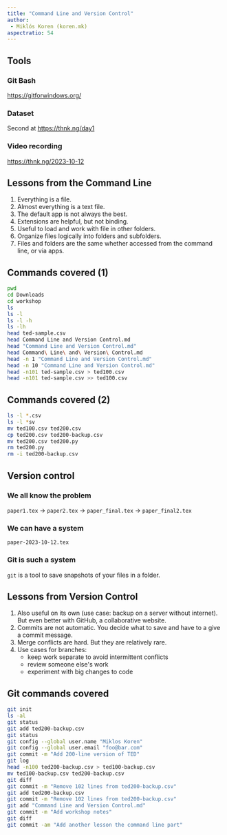 ```yaml
---
title: "Command Line and Version Control"
author: 
 - Miklós Koren (koren.mk)
aspectratio: 54
---
```

## Tools
### Git Bash
https://gitforwindows.org/

### Dataset 
Second at 
https://thnk.ng/day1

### Video recording
https://thnk.ng/2023-10-12

## Lessons from the Command Line
1. Everything is a file.
2. Almost everything is a text file.
3. The default app is not always the best.
4. Extensions are helpful, but not binding.
5. Useful to load and work with file in other folders.
6. Organize files logically into folders and subfolders.
7. Files and folders are the same whether accessed from the command line, or via apps.

## Commands covered (1)
```bash
pwd
cd Downloads
cd workshop
ls 
ls -l
ls -l -h
ls -lh 
head ted-sample.csv
head Command Line and Version Control.md
head "Command Line and Version Control.md" 
head Command\ Line\ and\ Version\ Control.md 
head -n 1 "Command Line and Version Control.md" 
head -n 10 "Command Line and Version Control.md" 
head -n101 ted-sample.csv > ted100.csv
head -n101 ted-sample.csv >> ted100.csv
```

## Commands covered (2)
```bash
ls -l *.csv
ls -l *sv
mv ted100.csv ted200.csv
cp ted200.csv ted200-backup.csv
mv ted200.csv ted200.py
rm ted200.py
rm -i ted200-backup.csv 
```

## Version control
### We all know the problem
`paper1.tex` $\to$ `paper2.tex`  $\to$ `paper_final.tex` $\to$ `paper_final2.tex`

### We can have a system
`paper-2023-10-12.tex`

### Git is such a system
`git` is a tool to save snapshots of your files in a folder.

## Lessons from Version Control
1. Also useful on its own (use case: backup on a server without internet). But even better with GitHub, a collaborative website.
2. Commits are not automatic. You decide what to save and have to a give a commit message.
3. Merge conflicts are hard. But they are relatively rare.
4. Use cases for branches:
    - keep work separate to avoid intermittent conflicts
    - review someone else's work
    - experiment with big changes to code

## Git commands covered
```bash
git init
ls -al
git status
git add ted200-backup.csv 
git status
git config --global user.name "Miklos Koren"
git config --global user.email "foo@bar.com"
git commit -m "Add 200-line version of TED"
git log
head -n100 ted200-backup.csv > ted100-backup.csv
mv ted100-backup.csv ted200-backup.csv 
git diff
git commit -m "Remove 102 lines from ted200-backup.csv"
git add ted200-backup.csv 
git commit -m "Remove 102 lines from ted200-backup.csv"
git add "Command Line and Version Control.md" 
git commit -m "Add workshop notes"
git diff
git commit -am "Add another lesson the command line part"
```

